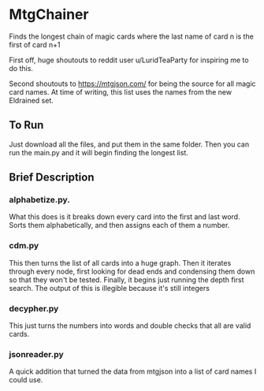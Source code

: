 # MtgChainer
Finds the longest chain of magic cards where the last name of card n is the first of card n+1


First off, huge shoutouts to reddit user u/LuridTeaParty for inspiring me to do this.

Second shoutouts to https://mtgjson.com/ for being the source for all magic card names. At time of writing, this list uses the names from the new Eldrained set.

## To Run
Just download all the files, and put them in the same folder. Then you can run the main.py and it will begin finding the longest list.


## Brief Description
### alphabetize.py.
What this does is it breaks down every card into the first and last word. Sorts them alphabetically, and then assigns each of them a number.

### cdm.py
This then turns the list of all cards into a huge graph. Then it iterates through every node, first looking for dead ends and condensing them down so that they won't be tested. Finally, it begins just running the depth first search. The output of this is illegible because it's still integers

### decypher.py
This just turns the numbers into words and double checks that all are valid cards.

### jsonreader.py
A quick addition that turned the data from mtgjson into a list of card names I could use.
